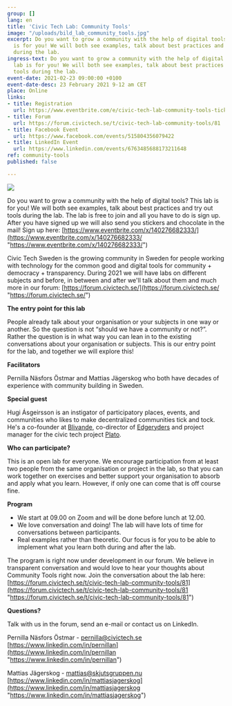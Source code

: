 ```yaml
---
group: []
lang: en
title: 'Civic Tech Lab: Community Tools'
image: "/uploads/bild_lab_community_tools.jpg"
excerpt: Do you want to grow a community with the help of digital tools? This lab
  is for you! We will both see examples, talk about best practices and try out tools
  during the lab.
ingress-text: Do you want to grow a community with the help of digital tools? This
  lab is for you! We will both see examples, talk about best practices and try out
  tools during the lab.
event-date: 2021-02-23 09:00:00 +0100
event-date-desc: 23 February 2021 9-12 am CET
place: Online
links:
- title: Registration
  url: https://www.eventbrite.com/e/civic-tech-lab-community-tools-tickets-140276682333
- title: Forum
  url: https://forum.civictech.se/t/civic-tech-lab-community-tools/81
- title: Facebook Event
  url: https://www.facebook.com/events/515804356079422
- title: LinkedIn Event
  url: https://www.linkedin.com/events/6763485688173211648
ref: community-tools
published: false

---
```

![](/uploads/bild_lab_community_tools.jpg)

Do you want to grow a community with the help of digital tools? This lab is for you! We will both see examples, talk about best practices and try out tools during the lab. The lab is free to join and all you have to do is sign up. After you have signed up we will also send you stickers and chocolate in the mail! Sign up here: [https://www.eventbrite.com/x/140276682333/](https://www.eventbrite.com/x/140276682333/ "https://www.eventbrite.com/x/140276682333/")

Civic Tech Sweden is the growing community in Sweden for people working with technology for the common good and digital tools for community + democracy + transparency. During 2021 we will have labs on different subjects and before, in between and after we'll talk about them and much more in our forum: [https://forum.civictech.se/](https://forum.civictech.se/ "https://forum.civictech.se/")

**The entry point for this lab**

People already talk about your organisation or your subjects in one way or another. So the question is not “should we have a community or not?”. Rather the question is in what way you can lean in to the existing conversations about your organisation or subjects. This is our entry point for the lab, and together we will explore this!

**Facilitators**

Pernilla Näsfors Östmar and Mattias Jägerskog who both have decades of experience with community building in Sweden.

**Special guest**

Hugi Ásgeirsson is an instigator of participatory places, events, and communities who likes to make decentralized communities tick and tock. He's a co-founder at [Blivande](https://forum.blivande.com/t/civic-tech-lab-community-tools-23-february-2021-9-12-am-cet/1936), co-director of [Edgeryders](https://edgeryders.eu/t/civic-tech-lab-community-tools-23-february-2021-9-12-am-cet/15360) and project manager for the civic tech project [Plato](https://www.platoproject.org/).

**Who can participate?**

This is an open lab for everyone. We encourage participation from at least two people from the same organisation or project in the lab, so that you can work together on exercises and better support your organisation to absorb and apply what you learn. However, if only one can come that is off course fine.

**Program**

* We start at 09.00 on Zoom and will be done before lunch at 12.00.
* We love conversation and doing! The lab will have lots of time for conversations between participants.
* Real examples rather than theoretic. Our focus is for you to be able to implement what you learn both during and after the lab.

The program is right now under development in our forum. We believe in transparent conversation and would love to hear your thoughts about Community Tools right now. Join the conversation about the lab here: [https://forum.civictech.se/t/civic-tech-lab-community-tools/81](https://forum.civictech.se/t/civic-tech-lab-community-tools/81 "https://forum.civictech.se/t/civic-tech-lab-community-tools/81")

**Questions?**

Talk with us in the forum, send an e-mail or contact us on LinkedIn.

Pernilla Näsfors Östmar - pernilla@civictech.se  
[https://www.linkedin.com/in/pernillan](https://www.linkedin.com/in/pernillan "https://www.linkedin.com/in/pernillan")

Mattias Jägerskog - mattias@skjutsgruppen.nu  
[https://www.linkedin.com/in/mattiasjagerskog](https://www.linkedin.com/in/mattiasjagerskog "https://www.linkedin.com/in/mattiasjagerskog")